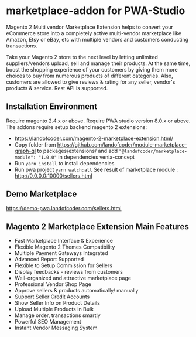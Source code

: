 # marketplace-addon for PWA-Studio

Magento 2 Multi vendor Marketplace Extension helps to convert your eCommerce store into a completely active multi-vendor marketplace like Amazon, Etsy or eBay, etc with multiple vendors and customers conducting transactions.

Take your Magento 2 store to the next level by letting unlimited suppliers/vendors upload, sell and manage their products. At the same time, boost the shopping experience of your customers by giving them more choices to buy from numerous products of different categories. Also, customers are allowed to give reviews & rating for any seller, vendor's products & service. Rest API is supported.



## Installation Environment
Require magento 2.4.x or above.
Require PWA studio version 8.0.x or above.
The addons require setup backend magento 2 extensions:
- https://landofcoder.com/magento-2-marketplace-extension.html/
- Copy folder from https://github.com/landofcoder/module-marketplace-graph-ql to packages/extensions/
and add ```"@landofcoder/marketplace-module": "1.0.0"``` in dependencies venia-concept
- Run ```yarn install``` to install dependencies
- Run pwa project ```yarn watch:all```
See result of marketplace module : http://0.0.0.0:10000/sellers.html
## Demo Marketplace
https://demo-pwa.landofcoder.com/sellers.html


## Magento 2 Marketplace Extension Main Features

- Fast Marketplace Interface & Experience
- Flexible Magento 2 Themes Compatibility
- Multiple Payment Gateways Integrated
- Advanced Report Supported
- Flexible to Setup Commission for Sellers
- Display feedbacks - reviews from customers
- Well-organized and attractive marketplace page
- Professional Vendor Shop Page
- Approve sellers & products automatically/ manually
- Support Seller Credit Accounts
- Show Seller Info on Product Details
- Upload Multiple Products In Bulk
- Manage order, transactions smartly
- Powerful SEO Management
- Instant Vendor Messaging System
